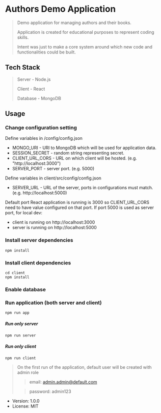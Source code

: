 # Authors Demo Application

> Demo application for managing authors and their books.
>
> Application is created for educational purposes to represent coding skills.
>
> Intent was just to make a core system around which new code and functionalities could be built.

## Tech Stack

> Server - Node.js
>
> Client - React
>
> Database - MongoDB

## Usage

### Change configuration setting

Define variables in /config/config.json

- MONGO_URI - URI to MongoDB which will be used for application data.
- SESSION_SECRET - random string representing secret.
- CLIENT_URL_CORS - URL on which client will be hosted. (e.g. "http://localhost:3000")
- SERVER_PORT - server port. (e.g. 5000)

Define variables in client/src/config/config.json

- SERVER_URL - URL of the server, ports in configurations must match. (e.g. http://localhost:5000)

Default port React application is running is 3000 so CLIENT_URL_CORS need to have value configured on that port. If port 5000 is
used as server port, for local dev:

- client is running on http://localhost:3000
- server is running on http://localhost:5000

### Install server dependencies

```
npm install
```

### Install client dependencies

```
cd client
npm install
```

### Enable database

### Run application (both server and client)

```
npm run app
```

##### Run only server

```
npm run server
```

##### Run only client

```
npm run client
```

> On the first run of the application, default user will be created with admin role
>
> > email: admin.admin@default.com
>
> > password: admin123

- Version: 1.0.0
- License: MIT
